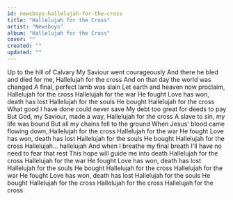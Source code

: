 ```yaml
---
id: newsboys-hallelujah-for-the-cross
title: "Hallelujah for the Cross"
artist: "Newsboys"
album: "Hallelujah for the Cross"
cover: ""
created: ""
updated: ""
---
```


Up to the hill of Calvary
My Saviour went courageously
And there he bled and died for me, Hallelujah for the cross
And on that day the world was changed
A final, perfect lamb was slain
Let earth and heaven now proclaim, Hallelujah for the cross
Hallelujah for the war He fought
Love has won, death has lost
Hallelujah for the souls He bought
Hallelujah for the cross
What good I have done could never save
My debt too great for deeds to pay
But God, my Saviour, made a way, Hallelujah for the cross
A slave to sin, my life was bound
But all my chains fell to the ground
When Jesus' blood came flowing down, Hallelujah for the cross
Hallelujah for the war He fought
Love has won, death has lost
Hallelujah for the souls He bought
Hallelujah for the cross
Hallelujah... hallelujah
And when I breathe my final breath
I'll have no need to fear that rest
This hope will guide me into death
Hallelujah for the cross
Hallelujah for the war He fought
Love has won, death has lost
Hallelujah for the souls He bought
Hallelujah for the cross
Hallelujah for the war He fought
Love has won, death has lost
Hallelujah for the souls He bought
Hallelujah for the cross
Hallelujah for the cross
Hallelujah for the cross